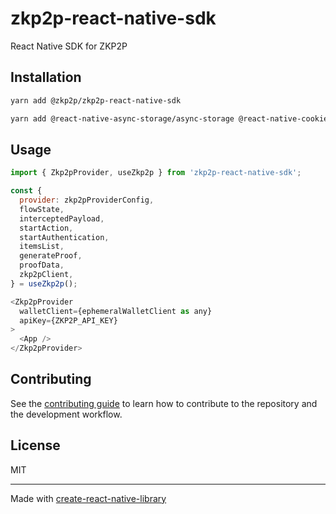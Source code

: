 # zkp2p-react-native-sdk

React Native SDK for ZKP2P

## Installation

```sh
yarn add @zkp2p/zkp2p-react-native-sdk

yarn add @react-native-async-storage/async-storage @react-native-cookies/cookies react-native-webview @zkp2p/webview-intercept
```

## Usage


```js
import { Zkp2pProvider, useZkp2p } from 'zkp2p-react-native-sdk';

const {
  provider: zkp2pProviderConfig,
  flowState,
  interceptedPayload,
  startAction,
  startAuthentication,
  itemsList,
  generateProof,
  proofData,
  zkp2pClient,
} = useZkp2p();

<Zkp2pProvider
  walletClient={ephemeralWalletClient as any}
  apiKey={ZKP2P_API_KEY}
>
  <App />
</Zkp2pProvider>
```


## Contributing

See the [contributing guide](CONTRIBUTING.md) to learn how to contribute to the repository and the development workflow.

## License

MIT

---

Made with [create-react-native-library](https://github.com/callstack/react-native-builder-bob)

